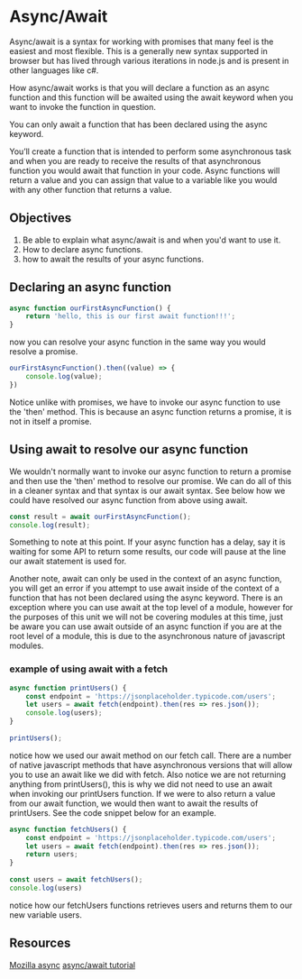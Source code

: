 # Async/Await
 
Async/await is a syntax for working with promises that many feel is the easiest and most flexible. This is a generally new syntax supported in browser but has lived through various iterations in node.js and is present in other languages like c#.
 
How async/await works is that you will declare a function as an async function and this function will be awaited using the await keyword when you want to invoke the function in question.
 
You can only await a function that has been declared using the async keyword.
 
You’ll create a function that is intended to perform some asynchronous task and when you are ready to receive the results of that asynchronous function you would await that function in your code. Async functions will return a value and you can assign that value to a variable like you would with any other function that returns a value.
 
## Objectives
 
1. Be able to explain what async/await is and when you'd want to use it.
2. How to declare async functions.
3. how to await the results of your async functions.
 
## Declaring an async function
 
```javascript
async function ourFirstAsyncFunction() {
    return 'hello, this is our first await function!!!';
}
```
 
now you can resolve your async function in the same way you would resolve a promise.
 
```javascript
ourFirstAsyncFunction().then((value) => {
    console.log(value);
})
```
 
Notice unlike with promises, we have to invoke our async function to use the 'then' method. This is because an async function returns a promise, it is not in itself a promise.
 
## Using await to resolve our async function
 
We wouldn't normally want to invoke our async function to return a promise and then use the 'then' method to resolve our promise. We can do all of this in a cleaner syntax and that syntax is our await syntax. See below how we could have resolved our async function from above using await.
 
```javascript
const result = await ourFirstAsyncFunction();
console.log(result);
```
 
Something to note at this point. If your async function has a delay, say it is waiting for some API to return some results, our code will pause at the line our await statement is used for.
 
Another note, await can only be used in the context of an async function, you will get an error if you attempt to use await inside of the context of a function that has not been declared using the async keyword. There is an exception where you can use await at the top level of a module, however for the purposes of this unit we will not be covering modules at this time, just be aware you can use await outside of an async function if you are at the root level of a module, this is due to the asynchronous nature of javascript modules. 
 
### example of using await with a fetch
 
```javascript
async function printUsers() {
    const endpoint = 'https://jsonplaceholder.typicode.com/users';
    let users = await fetch(endpoint).then(res => res.json());
    console.log(users);
}
 
printUsers();
```
 
notice how we used our await method on our fetch call. There are a number of native javascript methods that have asynchronous versions that will allow you to use an await like we did with fetch. Also notice we are not returning anything from printUsers(), this is why we did not need to use an await when invoking our printUsers function. If we were to also return a value from our await function, we would then want to await the results of printUsers. See the code snippet below for an example.
 
```javascript
async function fetchUsers() {
    const endpoint = 'https://jsonplaceholder.typicode.com/users';
    let users = await fetch(endpoint).then(res => res.json());
    return users;
}
 
const users = await fetchUsers();
console.log(users)
```
 
notice how our fetchUsers functions retrieves users and returns them to our new variable users.

## Resources

[Mozilla async](https://developer.mozilla.org/en-US/docs/Web/JavaScript/Reference/Statements/async_function)
[async/await tutorial](https://javascript.info/async-await)
